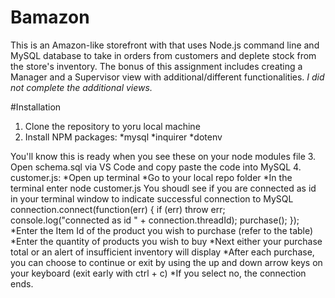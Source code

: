 # Bamazon
This is an Amazon-like storefront with that uses Node.js command line and MySQL database to take in orders from customers and deplete stock from the store's inventory. The bonus of this assignment includes creating a Manager and a Supervisor view with additional/different functionalities. _I did not complete the additional views._

#Installation
1. Clone the repository to yoru local machine
2. Install NPM packages: 
 *mysql 
 *inquirer 
 *dotenv 

You'll know this is ready when you see these on your node modules file
3. Open schema.sql via VS Code and copy paste the code into MySQL
4. customer.js:
 *Open up terminal
 *Go to your local repo folder
 *In the terminal enter node customer.js
You shoudl see if you are connected as id in your terminal window to indicate successful connection to MySQL
	connection.connect(function(err) {
	  if (err) throw err;
	  console.log("connected as id " + connection.threadId); 
	  purchase();
	});
 *Enter the Item Id of the product you wish to purchase (refer to the table)
 *Enter the quantity of products you wish to buy 
 *Next either your purchase total or an alert of insufficient inventory will display
 *After each purchase, you can choose to continue or exit by using the up and down arrow keys on your keyboard (exit early with ctrl + c)
 *If you select no, the connection ends.